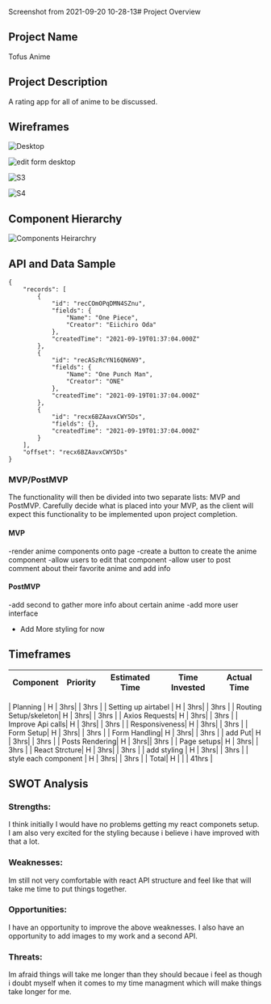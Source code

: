 Screenshot from 2021-09-20 10-28-13# Project Overview

## Project Name

Tofus Anime

## Project Description

A rating app for all of anime to be discussed.

## Wireframes

![Desktop](https://user-images.githubusercontent.com/88213280/134072821-4cda00d2-2460-4302-b955-eb1c6da815df.jpg)


![edit form desktop](https://user-images.githubusercontent.com/88213280/134072827-c5c45f35-56e9-4304-925c-87655ecb714a.jpg)


![S3](https://user-images.githubusercontent.com/88213280/134049267-60878d9c-18fe-4c54-bca3-d43bda025576.jpg)


![S4](https://user-images.githubusercontent.com/88213280/134049284-73d59da4-ff48-415d-9ad2-3f0c180c1d98.jpg)

## Component Hierarchy

![Components Heirarchry](https://user-images.githubusercontent.com/88213280/134052160-ff552031-0d17-4c8c-9983-fbe4b6f17fe5.jpg)

## API and Data Sample
```
{
    "records": [
        {
            "id": "recCOmOPqDMN4SZnu",
            "fields": {
                "Name": "One Piece",
                "Creator": "Eiichiro Oda"
            },
            "createdTime": "2021-09-19T01:37:04.000Z"
        },
        {
            "id": "recASzRcYN16QN6N9",
            "fields": {
                "Name": "One Punch Man",
                "Creator": "ONE"
            },
            "createdTime": "2021-09-19T01:37:04.000Z"
        },
        {
            "id": "recx6BZAavxCWY5Ds",
            "fields": {},
            "createdTime": "2021-09-19T01:37:04.000Z"
        }
    ],
    "offset": "recx6BZAavxCWY5Ds"
}
```
### MVP/PostMVP

The functionality will then be divided into two separate lists: MVP and PostMVP.  Carefully decide what is placed into your MVP, as the client will expect this functionality to be implemented upon project completion.  

#### MVP 
-render anime components onto page
-create a button to create the anime component
-allow users to edit that component
-allow user to post comment about their favorite anime and add info

#### PostMVP  
-add second to gather more info about certain anime
-add more user interface
- Add More styling for now
## Timeframes

| Component | Priority | Estimated Time | Time Invested | Actual Time |
| --- | :---: |  :---: | :---: | :---: |

| Planning | H | 3hrs|  | 3hrs |
| Setting up airtabel | H | 3hrs| | 3hrs |
| Routing Setup/skeleton| H | 3hrs|  | 3hrs |
| Axios Requests| H | 3hrs|  | 3hrs |
| Improve Api calls| H | 3hrs|  | 3hrs |
| Responsiveness| H | 3hrs|  | 3hrs |
| Form Setup| H | 3hrs|  | 3hrs |
| Form Handling| H | 3hrs| | 3hrs |
| add Put| H | 3hrs|  | 3hrs |
| Posts Rendering| H | 3hrs|| 3hrs |
| Page setups| H | 3hrs| | 3hrs |
| React Strcture| H | 3hrs| | 3hrs |
| add styling | H | 3hrs|  | 3hrs |
| style each component | H | 3hrs|  | 3hrs |
| Total| H | | | 41hrs |


## SWOT Analysis

### Strengths:
I think initially I would have no problems getting my react componets setup. I am also very excited for the styling because i believe i have improved with that a lot.
### Weaknesses:
Im still not very comfortable with react API structure and feel like that will take me time to put things together.
### Opportunities:
I have an opportunity to improve the above weaknesses. I also have an opportunity to add images to my work and a second API.
### Threats:
Im afraid things will take me longer than they should becaue i feel as though i doubt myself when it comes to my time managment which will make things take longer for me.
